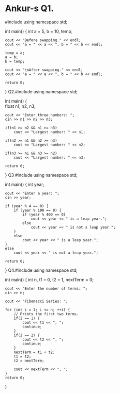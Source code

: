 # Ankur-s  Q1.
#include <iostream>
using namespace std;

int main()
{
    int a = 5, b = 10, temp;

    cout << "Before swapping." << endl;
    cout << "a = " << a << ", b = " << b << endl;

    temp = a;
    a = b;
    b = temp;

    cout << "\nAfter swapping." << endl;
    cout << "a = " << a << ", b = " << b << endl;

    return 0;
}
Q2.#include <iostream>
using namespace std;

int main() {    
    float n1, n2, n3;

    cout << "Enter three numbers: ";
    cin >> n1 >> n2 >> n3;

    if(n1 >= n2 && n1 >= n3)
        cout << "Largest number: " << n1;

    if(n2 >= n1 && n2 >= n3)
        cout << "Largest number: " << n2;
    
    if(n3 >= n1 && n3 >= n2)
        cout << "Largest number: " << n3;
  
    return 0;
}
Q3 
#include <iostream>
using namespace std;

int main() {
    int year;

    cout << "Enter a year: ";
    cin >> year;

    if (year % 4 == 0) {
        if (year % 100 == 0) {
            if (year % 400 == 0)
                cout << year << " is a leap year.";
            else
                cout << year << " is not a leap year.";
        }
        else
            cout << year << " is a leap year.";
    }
    else
        cout << year << " is not a leap year.";

    return 0;
}
Q4.#include <iostream>
using namespace std;

int main() {
    int n, t1 = 0, t2 = 1, nextTerm = 0;

    cout << "Enter the number of terms: ";
    cin >> n;

    cout << "Fibonacci Series: ";

    for (int i = 1; i <= n; ++i) {
        // Prints the first two terms.
        if(i == 1) {
            cout << t1 << ", ";
            continue;
        }
        if(i == 2) {
            cout << t2 << ", ";
            continue;
        }
        nextTerm = t1 + t2;
        t1 = t2;
        t2 = nextTerm;
        
        cout << nextTerm << ", ";
    }
    return 0;
}
